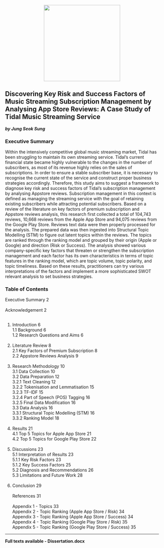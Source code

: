 <p align="center">
  <img src="https://upload.wikimedia.org/wikipedia/en/thumb/2/21/Warwick_Business_School_logo.svg/1200px-Warwick_Business_School_logo.svg.png" width="250" height="250" class="center" />
</p>

## Discovering Key Risk and Success Factors of Music Streaming Subscription Management by Analysing App Store Reviews: A Case Study of Tidal Music Streaming Service
***by Jung Seok Sung***

### Executive Summary

Within the intensively competitive global music streaming market, Tidal has been struggling to maintain its own streaming service. Tidal’s current financial state became highly vulnerable to the changes in the number of subscribers, as most of its revenue highly relies on the sales of subscriptions. In order to ensure a stable subscriber base, it is necessary to recognise the current state of the service and construct proper business strategies accordingly. Therefore, this study aims to suggest a framework to diagnose key risk and success factors of Tidal’s subscription management by analysing Appstore reviews. Subscription management in this context is defined as managing the streaming service with the goal of retaining existing subscribers while attracting potential subscribers. Based on a review of the literature on key factors of premium subscription and Appstore reviews analysis, this research first collected a total of 104,743 reviews, 10,668 reviews from the Apple App Store and 94,075 reviews from the Google Play Store. Reviews text data were then properly processed for the analysis. The prepared data was then ingested into Structural Topic Modelling (STM) to figure out latent topics within the reviews. The topics are ranked through the ranking model and grouped by their origin (Apple or Google) and direction (Risk or Success). The analysis showed various company-specific key factors that threaten or strengthen the subscription management and each factor has its own characteristics in terms of topic features in the ranking model, which are topic volume, topic polarity, and topic timeliness. Based on these results, practitioners can try various interpretations of the factors and implement a more sophisticated SWOT relevant analysis to set business strategies.

### Table of Contents

Executive Summary	2 <br><br> 
Acknowledgement	2 <br><br>
1. Introduction	6 <br>
1.1 Background	6 <br>
1.2 Research Questions and Aims	6 <br><br>
2. Literature Review	8 <br>
2.1 Key Factors of Premium Subscription	8 <br>
2.2 Appstore Reviews Analysis 9 <br><br>
3. Research Methodology	10 <br>
3.1 Data Collection	10 <br>
3.2 Data Preparation	12 <br>
3.2.1 Text Cleaning	12 <br>
3.2.2 Tokenisation and Lemmatisation	15 <br>
3.2.3 TF-IDF	15 <br>
3.2.4 Part of Speech (POS) Tagging	16 <br>
3.2.5 Final Data Modification	16 <br>
3.3 Data Analysis	16 <br>
3.3.1 Structural Topic Modelling (STM)	16 <br>
3.3.2 Ranking Model	18 <br><br>
4. Results	21 <br>
4.1 Top 5 Topics for Apple App Store	21 <br>
4.2 Top 5 Topics for Google Play Store	22 <br><br>
5. Discussions	23 <br>
5.1 Interpretation of Results	23 <br>
5.1.1 Key Risk Factors	23 <br>
5.1.2 Key Success Factors	25 <br>
5.2 Diagnosis and Recommendations	26 <br>
5.3 Limitations and Future Work	28 <br><br>
6. Conclusion	29 <br><br>
References	31 <br><br>
Appendix 1 - Topics	33 <br>
Appendix 2 - Topic Ranking (Apple App Store / Risk)	34 <br>
Appendix 3 - Topic Ranking (Apple App Store / Success)	34 <br>
Appendix 4 - Topic Ranking (Google Play Store / Risk)	35 <br>
Appendix 5 - Topic Ranking (Google Play Store / Success)	35 <br>

------

**Full texts available - Dissertation.docx**

